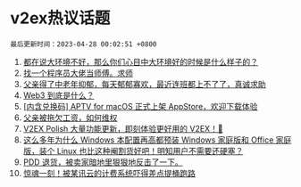 # v2ex热议话题

`最后更新时间：2023-04-28 00:02:51 +0800`

1. [都在说大环境不好，那么你们心目中大环境好的时候是什么样子的？](https://www.v2ex.com/t/935815)
1. [找一个程序员大佬当师傅。求师](https://www.v2ex.com/t/935872)
1. [父亲得了中老年抑郁，每天郁郁寡欢，最近连班都上不了了，真诚求助](https://www.v2ex.com/t/935831)
1. [Web3 到底是什么？](https://www.v2ex.com/t/935809)
1. [[内含兑换码] APTV for macOS 正式上架 AppStore，欢迎下载体验](https://www.v2ex.com/t/935930)
1. [父亲被拖欠工资，如何维权](https://www.v2ex.com/t/935885)
1. [V2EX Polish 大量功能更新，即刻体验更好用的 V2EX！🥰](https://www.v2ex.com/t/935916)
1. [这么多年为什么 Windows 本配置再高都预装 Windows 家庭版和 Office 家庭版，装个 Linux 也比这种阉割货好吧！明知用户不需要还硬塞？](https://www.v2ex.com/t/935780)
1. [PDD 退货，被卖家暗地里狠狠地反击了一下。](https://www.v2ex.com/t/935859)
1. [惊魂一刻！被某讯云的计费系统吓得差点提桶跑路](https://www.v2ex.com/t/935883)

